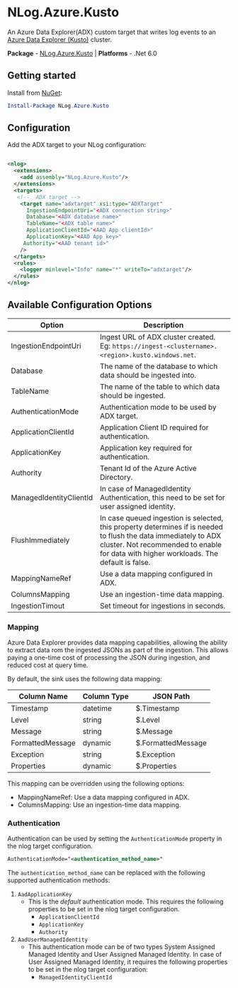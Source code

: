 # NLog.Azure.Kusto

An Azure Data Explorer(ADX) custom target that writes log events to an [Azure Data Explorer (Kusto)](https://docs.microsoft.com/en-us/azure/data-explorer) cluster.

**Package** - [NLog.Azure.Kusto](http://nuget.org/packages/nlog.azure.kusto)
| **Platforms** - .Net 6.0

## Getting started

Install from [NuGet]():

```powershell
Install-Package NLog.Azure.Kusto
```

## Configuration

Add the ADX target to your NLog configuration:

```xml

<nlog>
  <extensions>
    <add assembly="NLog.Azure.Kusto"/>
  </extensions>
  <targets>
   <!--  ADX target -->
    <target name="adxtarget" xsi:type="ADXTarget"
      IngestionEndpointUri="<ADX connection string>"
      Database="<ADX database name>"
      TableName="<ADX table name>"
      ApplicationClientId="<AAD App clientId>"
      ApplicationKey="<AAD App key>"
     Authority="<AAD tenant id>"
    />
  </targets>
  <rules>
    <logger minlevel="Info" name="*" writeTo="adxtarget"/>
  </rules>
</nlog>
```

## Available Configuration Options

| Option                      | Description                                                                                                                                                                 |
|-----------------------------|-----------------------------------------------------------------------------------------------------------------------------------------------------------------------------|
| IngestionEndpointUri                   | Ingest URL of ADX cluster created. Eg: `https://ingest-<clustername>.<region>.kusto.windows.net`.                                                                                                                                 |
| Database                       | The name of the database to which data should be ingested into.                                                                                         |
| TableName                     | The name of the table to which data should be ingested.                                                                                                                               |
| AuthenticationMode                      | Authentication mode to be used by ADX target.                                                                                                                      |
| ApplicationClientId                  | Application Client ID required for authentication.                                                                                                                     |
| ApplicationKey                       | Application key required for authentication.                                                                                                                                                  |
| Authority              | Tenant Id of the Azure Active Directory.                                                                                                                          |
| ManagedIdentityClientId              | In case of ManagedIdentity Authentication, this need to be set for user assigned identity.                                                                                 |
| FlushImmediately              | In case queued ingestion is selected, this property determines if is needed to flush the data immediately to ADX cluster. Not recommended to enable for data with higher workloads. The default is false.                                                                          |
| MappingNameRef      | Use a data mapping configured in ADX.                                                                                        |
| ColumnsMapping | Use an ingestion-time data mapping.                                                                                                                              |
| IngestionTimout                 | Set timeout for ingestions in seconds.                               |

### Mapping

Azure Data Explorer provides data mapping capabilities, allowing the ability to extract data rom the ingested JSONs as part of the ingestion. This allows paying a one-time cost of processing the JSON during ingestion, and reduced cost at query time.

By default, the sink uses the following data mapping:

| Column Name | Column Type | JSON Path    |
|-------------|-------------|--------------|
| Timestamp   | datetime    | $.Timestamp  |
| Level       | string      | $.Level      |
| Message     | string      | $.Message    |
| FormattedMessage     | dynamic      | $.FormattedMessage    |
| Exception   | string      | $.Exception  |
| Properties  | dynamic     | $.Properties |

This mapping can be overridden using the following options:

* MappingNameRef: Use a data mapping configured in ADX.
* ColumnsMapping: Use an ingestion-time data mapping.

### Authentication

Authentication can be used by setting the `AuthenticationMode` property in the nlog target configuration.

```xml
AuthenticationMode="<authentication_method_name>"
```

The `authentication_method_name` can be replaced with the following supported authentication methods:

1. `AadApplicationKey`
    * This is the *default* authentication mode. This requires the following properties to be set in the nlog target configuration.
        * `ApplicationClientId`
        * `ApplicationKey`
        * `Authority`
2. `AadUserManagedIdentity`
    * This authentication mode can be of two types System Assigned Managed Identity and User Assigned Managed Identity. In case of User Assigned Managed Identity, it requires the following properties to be set in the nlog target configuration:
        * `ManagedIdentityClientId`


